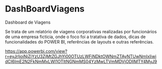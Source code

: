 # DashBoardViagens
Dashboard de Viagens 

Se trata de um relatório de viagens corporativas realizadas por funcionários de uma empresa fictícia, onde o foco foi a tratativa de dados, dicas de funcionalidades do POWER BI, referências de layouts e outras referências.

https://app.powerbi.com/view?r=eyJrIjoiNjZjYzU3ZjMtZGJhYi00OTUzLWFiNDktOWNmZTAyNTUwNmIxIiwidCI6ImE2N2FkNmMxLWI1OTItNGNmMS04YzMwLTVmMDVjODllMTY4MyJ9
